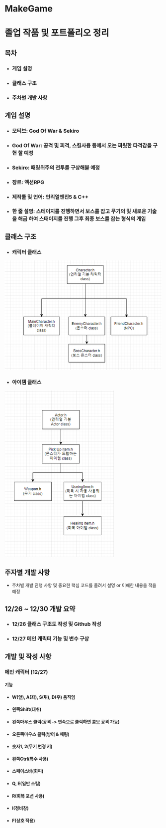 # MakeGame

# 졸업 작품 및 포트폴리오 정리

## 목차
+ ### 게임 설명
+ ### 클래스 구조
+ ### 주차별 개발 사항


## 게임 설명
+ ### 모티브: God Of War & Sekiro
+ ### God Of War: 공격 및 피격, 스킬사용 등에서 오는 짜릿한 타격감을 구현 할 예정
+ ### Sekiro: 패링위주의 전투를 구상해볼 예정
+ ### 장르: 액션RPG
+ ### 제작툴 및 언어: 언리얼엔진5 & C++
+ ### 한 줄 설명: 스테이지를 진행하면서 보스를 잡고 무기의 및 새로운 기술을 해금 하여 스태이지를 진행 그후 최종 보스를 잡는 형식의 게임

## 클래스 구조
+ ### 캐릭터 클래스

![](./img/캐릭터클래스상속.PNG)

+ ### 아이템 클래스

![](./img/아이템클래스구조도.PNG)

## 주자별 개발 사항

+ 주차별 개발 진행 사항 및 중요한 핵심 코드를 올려서 설명 or 이해한 내용을 적을 예정

## 12/26 ~ 12/30 개발 요약

+ ### 12/26 클래스 구조도 작성 및 Github 작성
+ ### 12/27 메인 캐릭터 기능 및 변수 구상

## 개발 및 작성 사항

### 메인 캐릭터 (12/27)

#### 기능
+ #### W(앞), A(좌), S(뒤), D(우) 움직임
+ #### 왼쪽Shift(대쉬)
+ #### 왼쪽마우스 클릭(공격 -> 연속으로 클릭하면 콤보 공격 가능)
+ #### 오른쪽마우스 클릭(방어 & 패링)
+ #### 숫자1, 2(무기 변경 키)
+ #### 왼쪽Ctrl(특수 사용)
+ #### 스페이스바(회피)
+ #### Q, E(일반 스킬)
+ #### R(회복 포션 사용)
+ #### I(정비창)
+ #### F(상호 작용)

